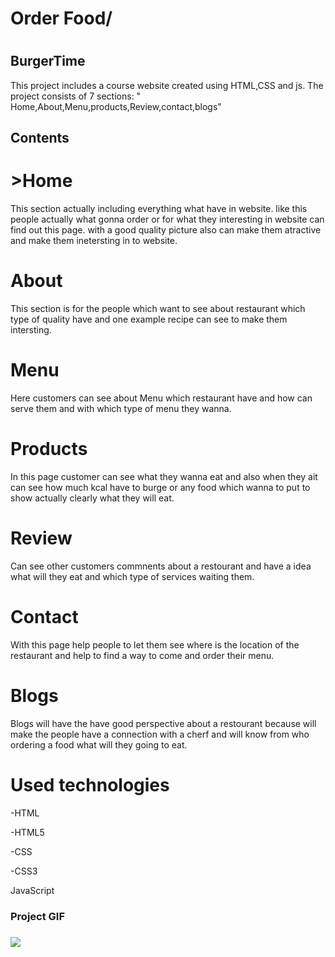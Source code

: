<h1>Order Food/<h1>

<h2>BurgerTime</h2>

This project includes a course website created using HTML,CSS and js. The project consists of 7 sections: " Home,About,Menu,products,Review,contact,blogs"
<h2>Contents</h2>


<h1>>Home</h1>

This section actually including everything what have in website. like this people actually what gonna order or for what they interesting in website can find out this page. with a good quality picture also can make them atractive and make them inetersting in to website.
<h1>About</h1>

This section is for the people which want to see about restaurant which type of quality have and one example recipe  can see  to make them intersting.
<h1>Menu</h1>

Here customers can see about Menu which restaurant have and how can serve them and with which type of menu they wanna.
<h1>Products</h1>
In this page customer can see what they wanna eat and also when they ait can see how much kcal have to burge or any food which wanna to put to show actually clearly what they will eat.
<h1>Review</h1>
 Can see other customers commnents about a restourant and have a idea what will they eat and which type of services waiting them.
 <h1>Contact</h1>
  With this page help people to let them see where is the location of the restaurant and help to find a way to come and order their menu.
   <h1>Blogs</h1>
Blogs will have the have good perspective about a restourant because will make the people have a connection with a cherf and will know from who ordering a food what will they going to eat.
<h1>Used technologies</h1>

<p>-HTML</p>
<p>-HTML5</p>
<p>-CSS</p>
<p>-CSS3</p>
<p>JavaScript</p>

<h3>Project GIF<h3>

![](order-food-gif.gif)
